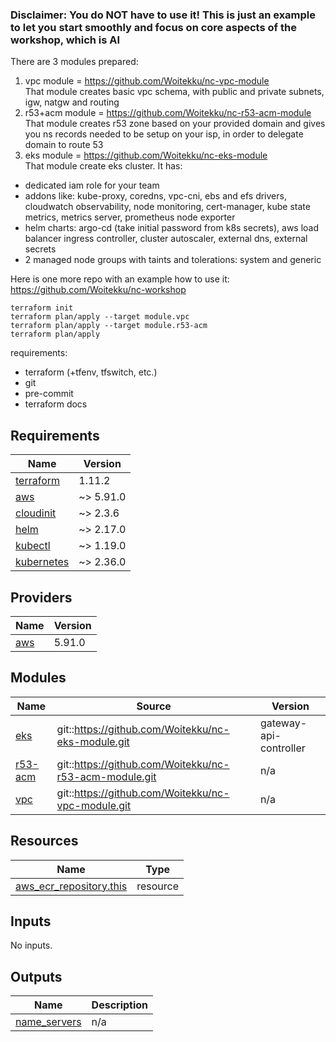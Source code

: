 ### Disclaimer: You do NOT have to use it! This is just an example to let you start smoothly and focus on core aspects of the workshop, which is AI 

There are 3 modules prepared:  
1. vpc module = https://github.com/Woitekku/nc-vpc-module  
That module creates basic vpc schema, with public and private subnets, igw, natgw and routing 
2. r53+acm module = https://github.com/Woitekku/nc-r53-acm-module  
That module creates r53 zone based on your provided domain and gives you ns records needed to be setup on your isp, in order to delegate domain to route 53
3. eks module = https://github.com/Woitekku/nc-eks-module  
That module create eks cluster. It has:
- dedicated iam role for your team
- addons like: kube-proxy, coredns, vpc-cni, ebs and efs drivers, cloudwatch observability, node monitoring, cert-manager, kube state metrics, metrics server, prometheus node exporter
- helm charts: argo-cd (take initial password from k8s secrets), aws load balancer ingress controller, cluster autoscaler, external dns, external secrets
- 2 managed node groups with taints and tolerations: system and generic
 
Here is one more repo with an example how to use it:  
https://github.com/Woitekku/nc-workshop

```
terraform init   
terraform plan/apply --target module.vpc  
terraform plan/apply --target module.r53-acm  
terraform plan/apply
```

requirements:  
- terraform (+tfenv, tfswitch, etc.)
- git
- pre-commit
- terraform docs

<!-- BEGIN_TF_DOCS -->
## Requirements

| Name | Version |
|------|---------|
| <a name="requirement_terraform"></a> [terraform](#requirement\_terraform) | 1.11.2 |
| <a name="requirement_aws"></a> [aws](#requirement\_aws) | ~> 5.91.0 |
| <a name="requirement_cloudinit"></a> [cloudinit](#requirement\_cloudinit) | ~> 2.3.6 |
| <a name="requirement_helm"></a> [helm](#requirement\_helm) | ~> 2.17.0 |
| <a name="requirement_kubectl"></a> [kubectl](#requirement\_kubectl) | ~> 1.19.0 |
| <a name="requirement_kubernetes"></a> [kubernetes](#requirement\_kubernetes) | ~> 2.36.0 |

## Providers

| Name | Version |
|------|---------|
| <a name="provider_aws"></a> [aws](#provider\_aws) | 5.91.0 |

## Modules

| Name | Source | Version |
|------|--------|---------|
| <a name="module_eks"></a> [eks](#module\_eks) | git::https://github.com/Woitekku/nc-eks-module.git | gateway-api-controller |
| <a name="module_r53-acm"></a> [r53-acm](#module\_r53-acm) | git::https://github.com/Woitekku/nc-r53-acm-module.git | n/a |
| <a name="module_vpc"></a> [vpc](#module\_vpc) | git::https://github.com/Woitekku/nc-vpc-module.git | n/a |

## Resources

| Name | Type |
|------|------|
| [aws_ecr_repository.this](https://registry.terraform.io/providers/hashicorp/aws/latest/docs/resources/ecr_repository) | resource |

## Inputs

No inputs.

## Outputs

| Name | Description |
|------|-------------|
| <a name="output_name_servers"></a> [name\_servers](#output\_name\_servers) | n/a |
<!-- END_TF_DOCS -->